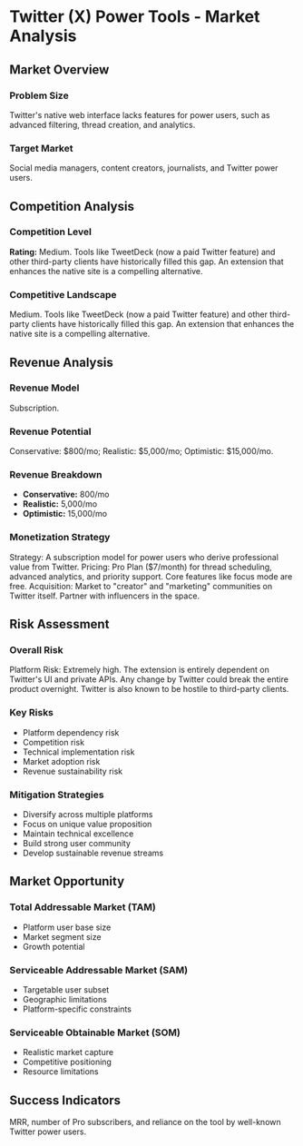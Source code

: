 # Twitter (X) Power Tools - Market Analysis

## Market Overview

### Problem Size
Twitter's native web interface lacks features for power users, such as advanced filtering, thread creation, and analytics.

### Target Market
Social media managers, content creators, journalists, and Twitter power users.

## Competition Analysis

### Competition Level
**Rating:** Medium. Tools like TweetDeck (now a paid Twitter feature) and other third-party clients have historically filled this gap. An extension that enhances the native site is a compelling alternative.

### Competitive Landscape
Medium. Tools like TweetDeck (now a paid Twitter feature) and other third-party clients have historically filled this gap. An extension that enhances the native site is a compelling alternative.

## Revenue Analysis

### Revenue Model
Subscription.

### Revenue Potential
Conservative: $800/mo; Realistic: $5,000/mo; Optimistic: $15,000/mo.

### Revenue Breakdown
- **Conservative:** 800/mo
- **Realistic:** 5,000/mo
- **Optimistic:** 15,000/mo

### Monetization Strategy
Strategy: A subscription model for power users who derive professional value from Twitter. Pricing: Pro Plan ($7/month) for thread scheduling, advanced analytics, and priority support. Core features like focus mode are free. Acquisition: Market to "creator" and "marketing" communities on Twitter itself. Partner with influencers in the space.

## Risk Assessment

### Overall Risk
Platform Risk: Extremely high. The extension is entirely dependent on Twitter's UI and private APIs. Any change by Twitter could break the entire product overnight. Twitter is also known to be hostile to third-party clients.

### Key Risks
- Platform dependency risk
- Competition risk
- Technical implementation risk
- Market adoption risk
- Revenue sustainability risk

### Mitigation Strategies
- Diversify across multiple platforms
- Focus on unique value proposition
- Maintain technical excellence
- Build strong user community
- Develop sustainable revenue streams

## Market Opportunity

### Total Addressable Market (TAM)
- Platform user base size
- Market segment size
- Growth potential

### Serviceable Addressable Market (SAM)
- Targetable user subset
- Geographic limitations
- Platform-specific constraints

### Serviceable Obtainable Market (SOM)
- Realistic market capture
- Competitive positioning
- Resource limitations

## Success Indicators
MRR, number of Pro subscribers, and reliance on the tool by well-known Twitter power users.
